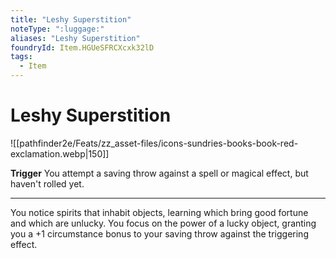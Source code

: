 ```yaml
---
title: "Leshy Superstition"
noteType: ":luggage:"
aliases: "Leshy Superstition"
foundryId: Item.HGUeSFRCXcxk32lD
tags:
  - Item
---
```


# Leshy Superstition
![[pathfinder2e/Feats/zz_asset-files/icons-sundries-books-book-red-exclamation.webp|150]]

**Trigger** You attempt a saving throw against a spell or magical effect, but haven't rolled yet.

* * *

You notice spirits that inhabit objects, learning which bring good fortune and which are unlucky. You focus on the power of a lucky object, granting you a +1 circumstance bonus to your saving throw against the triggering effect.

